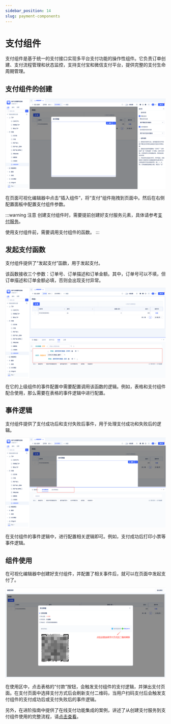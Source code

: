 ```yaml
---
sidebar_position: 14
slug: payment-components
---
```


# 支付组件
支付组件是基于统一的支付接口实现多平台支付功能的操作性组件。它负责订单创建、支付流程管理和状态监控，支持支付宝和微信支付平台，提供完整的支付生命周期管理。

## 支付组件的创建
![支付组件创建](./img/14/pay_2025-08-28_19-37-19.png)

在页面可视化编辑器中点击“插入组件”，将“支付”组件拖拽到页面中。然后在右侧配置面板中配置支付组件参数。

:::warning 注意
创建支付组件时，需要提前创建好支付服务元素，具体请参考[支付服务](../third-party-integration/payment-service)。

使用支付组件前，需要调用支付组件的函数。
:::

## 发起支付函数
支付组件提供了“发起支付”函数，用于发起支付。

该函数接收三个参数：订单号、订单描述和订单金额。其中，订单号可以不填，但订单描述和订单金额必填，否则会出现支付异常。

![发起支付](./img/14/pay_2025-08-29_08-38-30.png)

在它的上级组件的事件配置中需要配置调用该函数的逻辑。例如，表格和支付组件配合使用，那么需要在表格的事件逻辑中进行配置。

## 事件逻辑
支付组件提供了支付成功后和支付失败后事件，用于处理支付成功和失败后的逻辑。

![支付成功和失败事件](./img/14/pay_2025-08-29_08-59-46.png)

在支付组件的事件逻辑中，进行配置相关逻辑即可。例如，支付成功后打印小票等事件逻辑。

## 组件使用
在可视化编辑器中创建好支付组件，并配置了相关事件后，就可以在页面中发起支付了。

![支付组件使用](./img/14/pay_2025-08-28_19-17-44.png)

在使用区中，点击表格的“付款”按钮，会触发支付组件的支付逻辑，并弹出支付页面。在支付页面中选择支付方式后会刷新支付二维码，当用户扫码支付后会触发支付组件的支付成功后或支付失败后的事件逻辑。


另外，在进阶指南中提供了在线支付功能集成的案例，讲述了从创建支付服务到支付组件使用的完整流程，请[点击查看](../advanced-guide/online-payment-feature-integration)。
